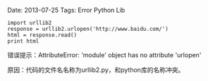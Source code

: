 Date: 2013-07-25
Tags: Error Python Lib


	import urllib2  
	response = urllib2.urlopen('http://www.baidu.com/')  
	html = response.read()  
	print html 
	
错误提示：AttributeError: 'module' object has no attribute 'urlopen'

原因：代码的文件名名称为urllib2.py，和python库的名称冲突。	 